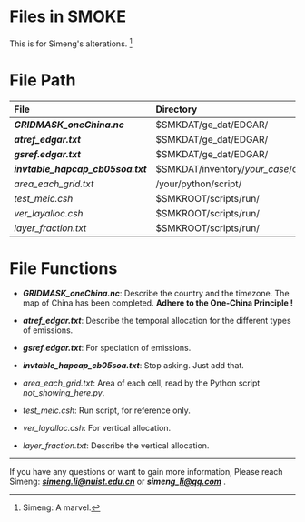 # Files in SMOKE
This is for Simeng's alterations. [^RUNOOB]
[^RUNOOB]: Simeng: A marvel. 

# File Path

| File  | Directory |
| :---- | :---- |
| ***GRIDMASK\_oneChina.nc*** | $SMKDAT/ge\_dat/EDGAR/ |
| ***atref\_edgar.txt*** | $SMKDAT/ge\_dat/EDGAR/ |
| ***gsref.edgar.txt*** | $SMKDAT/ge\_dat/EDGAR/ |
| ***invtable\_hapcap\_cb05soa.txt*** | $SMKDAT/inventory/*your_case*/other/ |
| *area_each_grid.txt* | /your/python/script/ |
| *test\_meic.csh* | $SMKROOT/scripts/run/ |
| *ver\_layalloc.csh* | $SMKROOT/scripts/run/ |
| *layer_fraction.txt* | $SMKROOT/scripts/run/ |


# File Functions

* ***GRIDMASK\_oneChina.nc***: Describe the country and the timezone. The map of China has been completed. **Adhere to the One-China Principle !**

* ***atref\_edgar.txt***: Describe the temporal allocation for the different types of emissions. 

* ***gsref.edgar.txt***: For speciation of emissions.

* ***invtable\_hapcap\_cb05soa.txt***: Stop asking. Just add that. 

* *area_each_grid.txt*: Area of each cell, read by the Python script *not_showing_here.py*. 

* *test\_meic.csh*: Run script, for reference only.

* *ver\_layalloc.csh*: For vertical allocation. 

* *layer_fraction.txt*: Describe the vertical allocation. 

----------

If you have any questions or want to gain more information,
Please reach Simeng: ***simeng.li@nuist.edu.cn*** or ***simeng\_li@qq.com*** .
